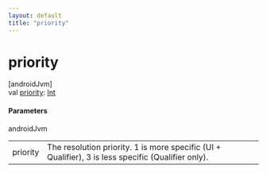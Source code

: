 ```yaml
---
layout: default
title: "priority"
---
```


# priority

[androidJvm]\
val [priority](priority.md): [Int](https://kotlinlang.org/api/core/kotlin-stdlib/kotlin/-int/index.html)

#### Parameters

androidJvm

| | |
|---|---|
| priority | The resolution priority. 1 is more specific (UI + Qualifier), 3 is less specific (Qualifier only). |